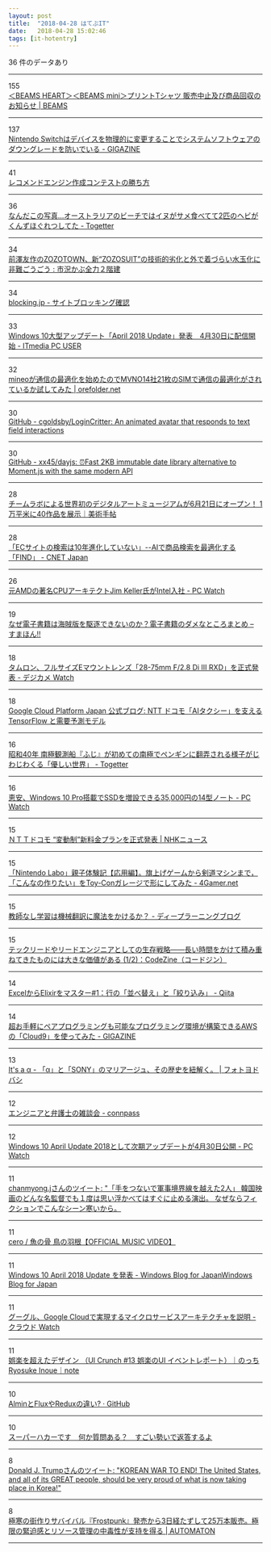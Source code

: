 ```yaml
---
layout: post
title:  "2018-04-28 はてぶIT"
date:   2018-04-28 15:02:46
tags: [it-hotentry]
---
```

36 件のデータあり

<hr><div class="row">
<div class="col-1"><span class="badge badge-pill badge-success h2">155</span></div>
<div class="col-11"><a href='http://www.beams.co.jp/company/information/detail/229' target='_blank'>＜BEAMS HEART＞＜BEAMS mini＞プリントTシャツ 販売中止及び商品回収のお知らせ | BEAMS</a></div>
</div>
<hr>
<div class="row">
<div class="col-1"><span class="badge badge-pill badge-success h2">137</span></div>
<div class="col-11"><a href='https://gigazine.net/news/20180427-switch-prevent-downgrade-blowing-fuses/' target='_blank'>Nintendo Switchはデバイスを物理的に変更することでシステムソフトウェアのダウングレードを防いでいる - GIGAZINE</a></div>
</div>
<hr>
<div class="row">
<div class="col-1"><span class="badge badge-pill badge-success h2">41</span></div>
<div class="col-11"><a href='https://www.slideshare.net/ShunNukui/ss-94997937' target='_blank'>レコメンドエンジン作成コンテストの勝ち方</a></div>
</div>
<hr>
<div class="row">
<div class="col-1"><span class="badge badge-pill badge-success h2">36</span></div>
<div class="col-11"><a href='https://togetter.com/li/1222023' target='_blank'>なんだこの写真…オーストラリアのビーチではイヌがサメ食べてて2匹のヘビがくんずほぐれつしてた - Togetter</a></div>
</div>
<hr>
<div class="row">
<div class="col-1"><span class="badge badge-pill badge-success h2">34</span></div>
<div class="col-11"><a href='http://kabumatome.doorblog.jp/archives/65906721.html' target='_blank'>前澤友作のZOZOTOWN、新“ZOZOSUIT”の技術的劣化と外で着づらい水玉化に非難ごうごう : 市況かぶ全力２階建</a></div>
</div>
<hr>
<div class="row">
<div class="col-1"><span class="badge badge-pill badge-success h2">34</span></div>
<div class="col-11"><a href='http://blocking.jp/' target='_blank'>blocking.jp - サイトブロッキング確認</a></div>
</div>
<hr>
<div class="row">
<div class="col-1"><span class="badge badge-pill badge-success h2">33</span></div>
<div class="col-11"><a href='http://www.itmedia.co.jp/pcuser/articles/1804/28/news016.html' target='_blank'>Windows 10大型アップデート「April 2018 Update」発表　4月30日に配信開始 - ITmedia PC USER</a></div>
</div>
<hr>
<div class="row">
<div class="col-1"><span class="badge badge-pill badge-success h2">32</span></div>
<div class="col-11"><a href='https://www.orefolder.net/blog/2018/04/mineo-data-optimization/' target='_blank'>mineoが通信の最適化を始めたのでMVNO14社21枚のSIMで通信の最適化がされているか試してみた | orefolder.net</a></div>
</div>
<hr>
<div class="row">
<div class="col-1"><span class="badge badge-pill badge-success h2">30</span></div>
<div class="col-11"><a href='https://github.com/cgoldsby/LoginCritter' target='_blank'>GitHub - cgoldsby/LoginCritter: An animated avatar that responds to text field interactions</a></div>
</div>
<hr>
<div class="row">
<div class="col-1"><span class="badge badge-pill badge-success h2">30</span></div>
<div class="col-11"><a href='https://github.com/xx45/dayjs' target='_blank'>GitHub - xx45/dayjs: ⏰Fast 2KB immutable date library alternative to Moment.js with the same modern API</a></div>
</div>
<hr>
<div class="row">
<div class="col-1"><span class="badge badge-pill badge-success h2">28</span></div>
<div class="col-11"><a href='https://bijutsutecho.com/news/14713/' target='_blank'>チームラボによる世界初のデジタルアートミュージアムが6月21日にオープン！ 1万平米に40作品を展示｜美術手帖</a></div>
</div>
<hr>
<div class="row">
<div class="col-1"><span class="badge badge-pill badge-success h2">28</span></div>
<div class="col-11"><a href='https://japan.cnet.com/article/35118464/' target='_blank'>「ECサイトの検索は10年進化していない」--AIで商品検索を最適化する「FIND」 - CNET Japan</a></div>
</div>
<hr>
<div class="row">
<div class="col-1"><span class="badge badge-pill badge-success h2">26</span></div>
<div class="col-11"><a href='https://pc.watch.impress.co.jp/docs/news/1119519.html' target='_blank'>元AMDの著名CPUアーキテクトJim Keller氏がIntel入社 - PC Watch</a></div>
</div>
<hr>
<div class="row">
<div class="col-1"><span class="badge badge-pill badge-success h2">19</span></div>
<div class="col-11"><a href='https://smhn.info/201804-denshi-shoseki-no-damena-tokoro-matome' target='_blank'>なぜ電子書籍は海賊版を駆逐できないのか？電子書籍のダメなところまとめ – すまほん!!</a></div>
</div>
<hr>
<div class="row">
<div class="col-1"><span class="badge badge-pill badge-success h2">18</span></div>
<div class="col-11"><a href='https://dc.watch.impress.co.jp/docs/news/1119151.html' target='_blank'>タムロン、フルサイズEマウントレンズ「28-75mm F/2.8 Di III RXD」を正式発表 - デジカメ Watch</a></div>
</div>
<hr>
<div class="row">
<div class="col-1"><span class="badge badge-pill badge-success h2">18</span></div>
<div class="col-11"><a href='https://cloudplatform-jp.googleblog.com/2018/04/ntt-docomo-ai-taxi-tensorflow.html' target='_blank'>Google Cloud Platform Japan 公式ブログ: NTT ドコモ「AIタクシー」を支える TensorFlow と需要予測モデル</a></div>
</div>
<hr>
<div class="row">
<div class="col-1"><span class="badge badge-pill badge-success h2">16</span></div>
<div class="col-11"><a href='https://togetter.com/li/1222176' target='_blank'>昭和40年 南極観測船『ふじ』が初めての南極でペンギンに翻弄される様子がじわじわくる「優しい世界」 - Togetter</a></div>
</div>
<hr>
<div class="row">
<div class="col-1"><span class="badge badge-pill badge-success h2">16</span></div>
<div class="col-11"><a href='https://pc.watch.impress.co.jp/docs/news/1119691.html' target='_blank'>恵安、Windows 10 Pro搭載でSSDを増設できる35,000円の14型ノート - PC Watch</a></div>
</div>
<hr>
<div class="row">
<div class="col-1"><span class="badge badge-pill badge-success h2">15</span></div>
<div class="col-11"><a href='https://www3.nhk.or.jp/news/html/20180427/k10011420691000.html' target='_blank'>ＮＴＴドコモ “変動制”新料金プランを正式発表 | NHKニュース</a></div>
</div>
<hr>
<div class="row">
<div class="col-1"><span class="badge badge-pill badge-success h2">15</span></div>
<div class="col-11"><a href='http://www.4gamer.net/games/407/G040734/20180424078/' target='_blank'>「Nintendo Labo」親子体験記【応用編】。旗上げゲームから剣道マシンまで，「こんなの作りたい」をToy-Conガレージで形にしてみた - 4Gamer.net</a></div>
</div>
<hr>
<div class="row">
<div class="col-1"><span class="badge badge-pill badge-success h2">15</span></div>
<div class="col-11"><a href='http://deeplearning.hatenablog.com/entry/unsupervised_machine_translation' target='_blank'>教師なし学習は機械翻訳に魔法をかけるか？ - ディープラーニングブログ</a></div>
</div>
<hr>
<div class="row">
<div class="col-1"><span class="badge badge-pill badge-success h2">15</span></div>
<div class="col-11"><a href='https://codezine.jp/article/detail/10779' target='_blank'>テックリードやリードエンジニアとしての生存戦略――長い時間をかけて積み重ねてきたものには大きな価値がある (1/2)：CodeZine（コードジン）</a></div>
</div>
<hr>
<div class="row">
<div class="col-1"><span class="badge badge-pill badge-success h2">14</span></div>
<div class="col-11"><a href='https://qiita.com/piacere/items/6714e1440e3f25fb46a1' target='_blank'>ExcelからElixirをマスター#1：行の「並べ替え」と「絞り込み」 - Qiita</a></div>
</div>
<hr>
<div class="row">
<div class="col-1"><span class="badge badge-pill badge-success h2">14</span></div>
<div class="col-11"><a href='https://gigazine.net/news/20180428-cloud9-aws-ide/' target='_blank'>超お手軽にペアプログラミングも可能なプログラミング環境が構築できるAWSの「Cloud9」を使ってみた - GIGAZINE</a></div>
</div>
<hr>
<div class="row">
<div class="col-1"><span class="badge badge-pill badge-success h2">13</span></div>
<div class="col-11"><a href='http://photo.yodobashi.com/sony/focus/genealogy/' target='_blank'>It's a α - 「α」と「SONY」のマリアージュ、その歴史を紐解く。 | フォトヨドバシ</a></div>
</div>
<hr>
<div class="row">
<div class="col-1"><span class="badge badge-pill badge-success h2">12</span></div>
<div class="col-11"><a href='https://connpass.com/event/86371/' target='_blank'>エンジニアと弁護士の雑談会 - connpass</a></div>
</div>
<hr>
<div class="row">
<div class="col-1"><span class="badge badge-pill badge-success h2">12</span></div>
<div class="col-11"><a href='https://pc.watch.impress.co.jp/docs/news/1119750.html' target='_blank'>Windows 10 April Update 2018として次期アップデートが4月30日公開 - PC Watch</a></div>
</div>
<hr>
<div class="row">
<div class="col-1"><span class="badge badge-pill badge-success h2">11</span></div>
<div class="col-11"><a href='http://twitter.com/kamamacha/status/989707692024385536' target='_blank'>chanmyong.jさんのツイート: "「手をつないで軍事境界線を越えた2人」 韓国映画のどんな名監督でも１度は思い浮かべてはすぐに止める演出。 なぜならフィクションでこんなシーン寒いから。 </a></div>
</div>
<hr>
<div class="row">
<div class="col-1"><span class="badge badge-pill badge-success h2">11</span></div>
<div class="col-11"><a href='http://www.youtube.com/watch?v=ouef18CtxFU' target='_blank'>cero / 魚の骨 鳥の羽根【OFFICIAL MUSIC VIDEO】</a></div>
</div>
<hr>
<div class="row">
<div class="col-1"><span class="badge badge-pill badge-success h2">11</span></div>
<div class="col-11"><a href='https://blogs.windows.com/japan/2018/04/27/windows10_april_2018_update_announcing/' target='_blank'>Windows 10 April 2018 Update を発表 - Windows Blog for JapanWindows Blog for Japan</a></div>
</div>
<hr>
<div class="row">
<div class="col-1"><span class="badge badge-pill badge-success h2">11</span></div>
<div class="col-11"><a href='https://cloud.watch.impress.co.jp/docs/news/1119618.html' target='_blank'>グーグル、Google Cloudで実現するマイクロサービスアーキテクチャを説明 - クラウド Watch</a></div>
</div>
<hr>
<div class="row">
<div class="col-1"><span class="badge badge-pill badge-success h2">11</span></div>
<div class="col-11"><a href='https://note.mu/sakamichiyuki/n/ne7a1764119a9' target='_blank'>娯楽を超えたデザイン （UI Crunch #13 娯楽のUI イベントレポート）｜のっち Ryosuke Inoue｜note</a></div>
</div>
<hr>
<div class="row">
<div class="col-1"><span class="badge badge-pill badge-success h2">10</span></div>
<div class="col-11"><a href='https://gist.github.com/azu/54313f61b47da4ed1d8e3c2314d2bde5' target='_blank'>AlminとFluxやReduxの違い? · GitHub</a></div>
</div>
<hr>
<div class="row">
<div class="col-1"><span class="badge badge-pill badge-success h2">10</span></div>
<div class="col-11"><a href='https://anond.hatelabo.jp/20180428124907' target='_blank'>スーパーハカーです　何か質問ある？　すごい勢いで返答するよ</a></div>
</div>
<hr>
<div class="row">
<div class="col-1"><span class="badge badge-pill badge-success h2">8</span></div>
<div class="col-11"><a href='http://twitter.com/realdonaldtrump/status/989820401596366849' target='_blank'>Donald J. Trumpさんのツイート: "KOREAN WAR TO END! The United States, and all of its GREAT people, should be very proud of what is now taking place in Korea!"</a></div>
</div>
<hr>
<div class="row">
<div class="col-1"><span class="badge badge-pill badge-success h2">8</span></div>
<div class="col-11"><a href='http://jp.automaton.am/articles/newsjp/20180428-66911/' target='_blank'>極寒の街作りサバイバル『Frostpunk』発売から3日経たずして25万本販売。極限の緊迫感とリソース管理の中毒性が支持を得る | AUTOMATON</a></div>
</div>
<hr>
